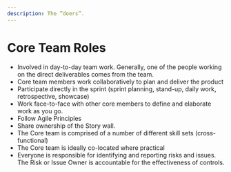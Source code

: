 ```yaml
---
description: The ”doers”.
---
```


# Core Team Roles

* Involved in day-to-day team work. Generally, one of the people working on the direct deliverables comes from the team.&#x20;
* Core team members work collaboratively to plan and deliver the product
* Participate directly in the sprint (sprint planning, stand-up, daily work, retrospective, showcase)
* Work face-to-face with other core members to define and elaborate work as you go.
* Follow Agile Principles
* Share ownership of the Story wall.
* The Core team is comprised of a number of different skill sets (cross-functional)
* The Core team is ideally co-located where practical
* Everyone is responsible for identifying and reporting risks and issues. The Risk or Issue Owner is accountable for the effectiveness of controls.
